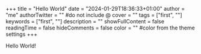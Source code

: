 +++
title = "Hello World"
date = "2024-01-29T18:36:33+01:00"
author = "me"
authorTwitter = "" #do not include @
cover = ""
tags = ["first", ""]
keywords = ["first", ""]
description = ""
showFullContent = false
readingTime = false
hideComments = false
color = "" #color from the theme settings
+++

Hello World!
